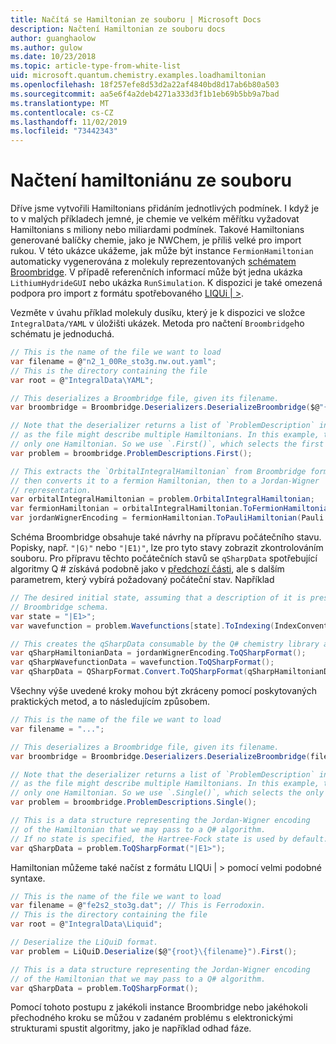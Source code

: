 ```yaml
---
title: Načítá se Hamiltonian ze souboru | Microsoft Docs
description: Načtení Hamiltonian ze souboru docs
author: guanghaolow
ms.author: gulow
ms.date: 10/23/2018
ms.topic: article-type-from-white-list
uid: microsoft.quantum.chemistry.examples.loadhamiltonian
ms.openlocfilehash: 18f257efe8d53d2a22af4840bd8d17ab6b80a503
ms.sourcegitcommit: aa5e6f4a2deb4271a333d3f1b1eb69b5bb9a7bad
ms.translationtype: MT
ms.contentlocale: cs-CZ
ms.lasthandoff: 11/02/2019
ms.locfileid: "73442343"
---
```

# <a name="loading-a-hamiltonian-from-file"></a>Načtení hamiltoniánu ze souboru
Dříve jsme vytvořili Hamiltonians přidáním jednotlivých podmínek. I když je to v malých příkladech jemné, je chemie ve velkém měřítku vyžadovat Hamiltonians s miliony nebo miliardami podmínek. Takové Hamiltonians generované balíčky chemie, jako je NWChem, je příliš velké pro import rukou. V této ukázce ukážeme, jak může být instance `FermionHamiltonian` automaticky vygenerována z molekuly reprezentovaných [schématem Broombridge](xref:microsoft.quantum.libraries.chemistry.schema.broombridge). V případě referenčních informací může být jedna ukázka `LithiumHydrideGUI` nebo ukázka `RunSimulation`. K dispozici je také omezená podpora pro import z formátu spotřebovaného [LIQUi | >](https://www.microsoft.com/en-us/research/project/language-integrated-quantum-operations-liqui/).

Vezměte v úvahu příklad molekuly dusíku, který je k dispozici ve složce `IntegralData/YAML` v úložišti ukázek. Metoda pro načtení `Broombridge`ho schématu je jednoduchá.

```csharp
// This is the name of the file we want to load
var filename = @"n2_1_00Re_sto3g.nw.out.yaml";
// This is the directory containing the file
var root = @"IntegralData\YAML";

// This deserializes a Broombridge file, given its filename.
var broombridge = Broombridge.Deserializers.DeserializeBroombridge($@"{root}\{filename}");

// Note that the deserializer returns a list of `ProblemDescription` instances 
// as the file might describe multiple Hamiltonians. In this example, there is 
// only one Hamiltonian. So we use `.First()`, which selects the first element of the list.
var problem = broombridge.ProblemDescriptions.First();

// This extracts the `OrbitalIntegralHamiltonian` from Broombridge format,
// then converts it to a fermion Hamiltonian, then to a Jordan-Wigner
// representation.
var orbitalIntegralHamiltonian = problem.OrbitalIntegralHamiltonian;
var fermionHamiltonian = orbitalIntegralHamiltonian.ToFermionHamiltonian(IndexConvention.UpDown);
var jordanWignerEncoding = fermionHamiltonian.ToPauliHamiltonian(Pauli.QubitEncoding.JordanWigner);
```

Schéma Broombridge obsahuje také návrhy na přípravu počátečního stavu. Popisky, např. `"|G⟩"` nebo `"|E1⟩"`, lze pro tyto stavy zobrazit zkontrolováním souboru. Pro přípravu těchto počátečních stavů se `qSharpData` spotřebující algoritmy Q # získává podobně jako v [předchozí části](xref:microsoft.quantum.chemistry.examples.energyestimate), ale s dalším parametrem, který vybírá požadovaný počáteční stav. Například
```csharp
// The desired initial state, assuming that a description of it is present in the
// Broombridge schema.
var state = "|E1>";
var wavefunction = problem.Wavefunctions[state].ToIndexing(IndexConvention.UpDown);

// This creates the qSharpData consumable by the Q# chemistry library algorithms.
var qSharpHamiltonianData = jordanWignerEncoding.ToQSharpFormat();
var qSharpWavefunctionData = wavefunction.ToQSharpFormat();
var qSharpData = QSharpFormat.Convert.ToQSharpFormat(qSharpHamiltonianData, qSharpWavefunctionData);
```

Všechny výše uvedené kroky mohou být zkráceny pomocí poskytovaných praktických metod, a to následujícím způsobem.
```csharp
// This is the name of the file we want to load
var filename = "...";

// This deserializes a Broombridge file, given its filename.
var broombridge = Broombridge.Deserializers.DeserializeBroombridge(filename);

// Note that the deserializer returns a list of `ProblemDescription` instances 
// as the file might describe multiple Hamiltonians. In this example, there is 
// only one Hamiltonian. So we use `.Single()`, which selects the only element of the list.
var problem = broombridge.ProblemDescriptions.Single();

// This is a data structure representing the Jordan-Wigner encoding 
// of the Hamiltonian that we may pass to a Q# algorithm.
// If no state is specified, the Hartree-Fock state is used by default.
var qSharpData = problem.ToQSharpFormat("|E1>");
```

Hamiltonian můžeme také načíst z formátu LIQUi | > pomocí velmi podobné syntaxe. 

```csharp
// This is the name of the file we want to load
var filename = @"fe2s2_sto3g.dat"; // This is Ferrodoxin.
// This is the directory containing the file
var root = @"IntegralData\Liquid";

// Deserialize the LiQuiD format.
var problem = LiQuiD.Deserialize($@"{root}\{filename}").First();

// This is a data structure representing the Jordan-Wigner encoding 
// of the Hamiltonian that we may pass to a Q# algorithm.
var qSharpData = problem.ToQSharpFormat();
```

Pomocí tohoto postupu z jakékoli instance Broombridge nebo jakéhokoli přechodného kroku se můžou v zadaném problému s elektronickými strukturami spustit algoritmy, jako je například odhad fáze.